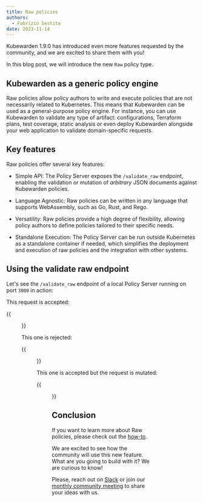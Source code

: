 ```yaml
---
title: Raw policies
authors:
  - Fabrizio Sestito
date: 2023-11-14
---
```


Kubewarden 1.9.0 has introduced even more features requested by the community, and we are excited to share them with you!

In this blog post, we will introduce the new `Raw` policy type.

## Kubewarden as a generic policy engine

Raw policies allow policy authors to write and execute policies that are not necessarily related to Kubernetes.
This means that Kubewarden can be used as a general-purpose policy engine.
For instance, you can use Kubewarden to validate any type of artifact:
configurations, Terraform plans, test coverage, static analysis
or even deploy Kubewarden alongside your web application to validate domain-specific requests.

## Key features

Raw policies offer several key features:

- Simple API: The Policy Server exposes the `/validate_raw` endpoint, enabling the validation or mutation of _arbitrary_ JSON documents against Kubewarden policies.

- Language Agnostic: Raw policies can be written in any language that supports WebAssembly, such as Go, Rust, and Rego.

- Versatility: Raw policies provide a high degree of flexibility, allowing policy authors to define policies tailored to their specific needs.

- Standalone Execution: The Policy Server can be run outside Kubernetes as a standalone container if needed, which simplifies the deployment and execution of raw policies and the integration with other systems.

## Using the validate raw endpoint

Let's see the `/validate_raw` endpoint of a local Policy Server running on port `3000` in action:

This request is accepted:

{{<figure src="/images/raw_policy_accepted.gif" alt="raw policy accepted demo">}}

This one is rejected:

{{<figure src="/images/raw_policy_rejected.gif" alt="raw policy rejected demo">}}

This one is accepted but the request is mutated:

{{<figure src="/images/raw_policy_mutated.gif" alt="raw policy mutated demo">}}

## Conclusion

If you want to learn more about Raw policies, please check out the [how-to](https://docs.kubewarden.io/next/howtos/raw-policies).

We are excited to see how the community will use this new feature.
What are you going to build with it? We are curious to know!

Please, reach out on [Slack](https://kubernetes.slack.com/?redir=%2Fmessages%2Fkubewarden) or join
our [monthly community meeting](https://teamup.com/ks2bj74dvw132mhjtj?view=a&showProfileAndInfo=0&showSidepanel=1&disableSidepanel=1&showMenu=1&showAgendaHeader=1&showAgendaDetails=0&showYearViewHeader=1)
to share your ideas with us.
